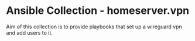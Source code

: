 # Ansible Collection - homeserver.vpn

Aim of this collection is to provide playbooks that set up a wireguard vpn and add users to it.
